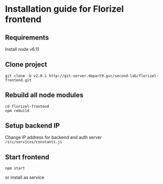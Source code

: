 # Installation guide for Florizel frontend

## Requirements
Install node v6.11


## Clone project
`
git clone -b v2.0.1 http://git-server.depart9.gvc/second-lab/florizel-frontend.git
`

## Rebuild all node modules

```
cd florizel-frontend
npm rebuild
```

## Setup backend IP
Change IP address for backend and auth server
`/src/services/constants.js`

## Start frontend
```
npm start
```

or install as service

  







